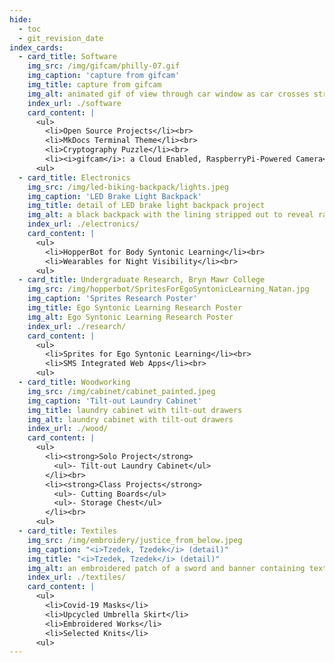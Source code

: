 ```yaml
---
hide:
  - toc
  - git_revision_date
index_cards:
  - card_title: Software
    img_src: /img/gifcam/philly-07.gif
    img_caption: 'capture from gifcam'
    img_title: capture from gifcam
    img_alt: animated gif of view through car window as car crosses street.  rain drops partially obscure view.  pedestrians cross the street in rain gear.
    index_url: ./software
    card_content: |
      <ul>
        <li>Open Source Projects</li><br>
        <li>MkDocs Terminal Theme</li><br>
        <li>Cryptography Puzzle</li><br>
        <li><i>gifcam</i>: a Cloud Enabled, RaspberryPi-Powered Camera</li><br>
      <ul>
  - card_title: Electronics
    img_src: /img/led-biking-backpack/lights.jpeg
    img_caption: 'LED Brake Light Backpack'
    img_title: detail of LED brake light backpack project
    img_alt: a black backpack with the lining stripped out to reveal rainbow LEDs sewn in
    index_url: ./electronics/
    card_content: |
      <ul>
        <li>HopperBot for Body Syntonic Learning</li><br>
        <li>Wearables for Night Visibility</li><br>
      <ul>
  - card_title: Undergraduate Research, Bryn Mawr College
    img_src: /img/hopperbot/SpritesForEgoSyntonicLearning_Natan.jpg
    img_caption: 'Sprites Research Poster'
    img_title: Ego Syntonic Learning Research Poster
    img_alt: Ego Syntonic Learning Research Poster
    index_url: ./research/
    card_content: |
      <ul>
        <li>Sprites for Ego Syntonic Learning</li><br>
        <li>SMS Integrated Web Apps</li><br>
      <ul>      
  - card_title: Woodworking
    img_src: /img/cabinet/cabinet_painted.jpeg
    img_caption: 'Tilt-out Laundry Cabinet'
    img_title: laundry cabinet with tilt-out drawers
    img_alt: laundry cabinet with tilt-out drawers
    index_url: ./wood/
    card_content: |
      <ul>
        <li><strong>Solo Project</strong>
          <ul>- Tilt-out Laundry Cabinet</ul>
        </li><br>
        <li><strong>Class Projects</strong>
          <ul>- Cutting Boards</ul>
          <ul>- Storage Chest</ul>
        </li><br>
      <ul>
  - card_title: Textiles
    img_src: /img/embroidery/justice_from_below.jpeg
    img_caption: "<i>Tzedek, Tzedek</i> (detail)"
    img_title: "<i>Tzedek, Tzedek</i> (detail)"
    img_alt: an embroidered patch of a sword and banner containing text in Hebrew
    index_url: ./textiles/
    card_content: |
      <ul>
        <li>Covid-19 Masks</li>
        <li>Upcycled Umbrella Skirt</li>
        <li>Embroidered Works</li>
        <li>Selected Knits</li>
      <ul>
---
```

